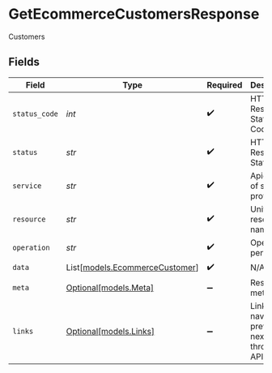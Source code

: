 # GetEcommerceCustomersResponse

Customers


## Fields

| Field                                                            | Type                                                             | Required                                                         | Description                                                      | Example                                                          |
| ---------------------------------------------------------------- | ---------------------------------------------------------------- | ---------------------------------------------------------------- | ---------------------------------------------------------------- | ---------------------------------------------------------------- |
| `status_code`                                                    | *int*                                                            | :heavy_check_mark:                                               | HTTP Response Status Code                                        | 200                                                              |
| `status`                                                         | *str*                                                            | :heavy_check_mark:                                               | HTTP Response Status                                             | OK                                                               |
| `service`                                                        | *str*                                                            | :heavy_check_mark:                                               | Apideck ID of service provider                                   | shopify                                                          |
| `resource`                                                       | *str*                                                            | :heavy_check_mark:                                               | Unified API resource name                                        | customers                                                        |
| `operation`                                                      | *str*                                                            | :heavy_check_mark:                                               | Operation performed                                              | all                                                              |
| `data`                                                           | List[[models.EcommerceCustomer](../models/ecommercecustomer.md)] | :heavy_check_mark:                                               | N/A                                                              |                                                                  |
| `meta`                                                           | [Optional[models.Meta]](../models/meta.md)                       | :heavy_minus_sign:                                               | Response metadata                                                |                                                                  |
| `links`                                                          | [Optional[models.Links]](../models/links.md)                     | :heavy_minus_sign:                                               | Links to navigate to previous or next pages through the API      |                                                                  |